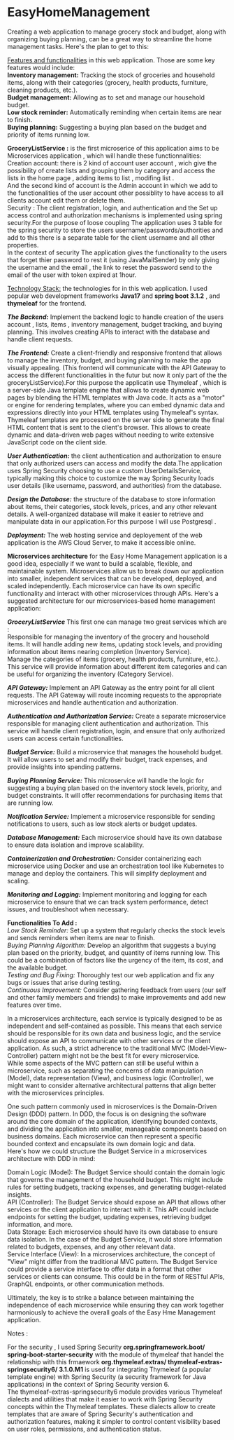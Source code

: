 # EasyHomeManagement
Creating a web application to manage  grocery stock and budget, along with organizing buying planning, can be a great way to streamline the home management tasks. Here's the plan to get to this:  

<u>Features and functionalities</u> in this web application. Those are some key features would include:  
**Inventory management:** Tracking the stock of groceries and household items, along with their categories (grocery, health products, furniture, cleaning products, etc.).  
**Budget management:** Allowing as to set and manage our household budget.  
**Low stock reminder:** Automatically reminding when certain items are near to finish.  
**Buying planning:** Suggesting a buying plan based on the budget and priority of items running low.   

  **GroceryListService :** is the first microserice of this application aims to be Microservices application , which will handle these functionnalities:   
Creation account: there is 2 kind of account user account , wich give the possibility of create lists and grouping them by category and access the lists in the home page  , adding items to list , modifing list .  
And the second kind of account is the Admin account in which we add to the functionalities of the user account other possiblity to have access to all clients account edit them or delete them.  
Security : The client registration, login, and authentication and the Set up access control and authorization mechanisms is implemented using spring security.For the purpose of loose coupling The application uses 3 table for the spring security to store the users username/passwords/authorities and add to this there is a separate table for the client username and all other properties.  
In the context of security The application gives the functionality to the users that forget thier password to rest it (using JavaMailSender) by only giving the username and the email , the link to reset the password send to the email of the user with token expired at 1hour.   

<u>Technology Stack:</u> the technologies for in this web application. I used popular web development frameworks **Java17** and **spring boot 3.1.2** , and **thymeleaf** for the frontend.  

***The Backend:*** Implement the backend logic to handle creation of the users account , lists, items , inventory management, budget tracking, and buying planning. This involves creating APIs to interact with the database and handle client requests.  

***The Frontend:*** Create a client-friendly and responsive frontend that allows  to manage the inventory, budget, and buying planning to make the app visually appealing. (This frontend will communicate with the API Gateway to access the different functionalities in the futur but now it only part of the the groceryListService).For this purpose the applicatin use Thymeleaf , which is a server-side Java template engine that allows to create dynamic web pages by blending the HTML templates with Java code. It acts as a "motor" or engine for rendering templates, where you can embed dynamic data and expressions directly into your HTML templates using Thymeleaf's syntax. Thymeleaf templates are processed on the server side to generate the final HTML content that is sent to the client's browser. This allows to create dynamic and data-driven web pages without needing to write extensive JavaScript code on the client side.  

***User Authentication:*** the client authentication and authorization to ensure that only authorized users can access and modify the data.The application uses Spring Security choosing to use a custom UserDetailsService, typically making this choice to customize the way Spring Security loads user details (like username, password, and authorities) from the database.  

***Design the Database:*** the structure of the database to store information about items, their categories, stock levels, prices, and any other relevant details. A well-organized database will make it easier to retrieve and manipulate data in our application.For this purpose I will use Postgresql .  

***Deployment:*** The web hosting service and deployement of the web application is the AWS Cloud Server, to make it accessible online.  
 

**Microservices architecture** for the Easy Home Management application is a good idea, especially if we want to build a scalable, flexible, and maintainable system. Microservices allow us to break down our application into smaller, independent services that can be developed, deployed, and scaled independently. Each microservice can have its own specific functionality and interact with other microservices through APIs. Here's a suggested architecture for our microservices-based home management application:  

***GroceryListService*** This first one can manage two great services which are :   
Responsible for managing the inventory of the grocery and household items. It will handle adding new items, updating stock levels, and providing information about items nearing completion (Inventory Service).  
Manage the categories of items (grocery, health products, furniture, etc.). This service will provide information about different item categories and can be useful for organizing the inventory (Category Service).  

***API Gateway:*** Implement an API Gateway as the entry point for all client requests. The API Gateway will route incoming requests to the appropriate microservices and handle authentication and authorization.  

***Authentication and Authorization Service:*** Create a separate microservice responsible for managing client authentication and authorization. This service will handle client registration, login, and ensure that only authorized users can access certain functionalities.

***Budget Service:*** Build a microservice that manages the household budget. It will allow users to set and modify their budget, track expenses, and provide insights into spending patterns.  

***Buying Planning Service:*** This microservice will handle the logic for suggesting a buying plan based on the inventory stock levels, priority, and budget constraints. It will offer recommendations for purchasing items that are running low.  

***Notification Service:*** Implement a microservice responsible for sending notifications to users, such as low stock alerts or budget updates.  

***Database Management:*** Each microservice should have its own database to ensure data isolation and improve scalability.   

***Containerization and Orchestration:*** Consider containerizing each microservice using Docker and use an orchestration tool like Kubernetes to manage and deploy the containers. This will simplify deployment and scaling.  

***Monitoring and Logging:*** Implement monitoring and logging for each microservice to ensure that we can track system performance, detect issues, and troubleshoot when necessary.

__Functionalities To Add :__  
*Low Stock Reminder:* Set up a system that regularly checks the stock levels and sends  reminders when items are near to finish.  
*Buying Planning Algorithm:* Develop an algorithm that suggests a buying plan based on the priority, budget, and quantity of items running low. This could be a combination of factors like the urgency of the item, its cost, and the available budget.  
*Testing and Bug Fixing:* Thoroughly test our web application and fix any bugs or issues that arise during testing.  
*Continuous Improvement:* Consider gathering feedback from users (our self and other family members and friends) to make improvements and add new features over time.  
  
  
  
  
In a microservices architecture, each service is typically designed to be as independent and self-contained as possible. This means that each service should be responsible for its own data and business logic, and the service should expose an API to communicate with other services or the client application. As such, a strict adherence to the traditional MVC (Model-View-Controller) pattern might not be the best fit for every microservice.  
While some aspects of the MVC pattern can still be useful within a microservice, such as separating the concerns of data manipulation (Model), data representation (View), and business logic (Controller), we might want to consider alternative architectural patterns that align better with the microservices principles.  
  
One such pattern commonly used in microservices is the Domain-Driven Design (DDD) pattern. In DDD, the focus is on designing the software around the core domain of the application, identifying bounded contexts, and dividing the application into smaller, manageable components based on business domains. Each microservice can then represent a specific bounded context and encapsulate its own domain logic and data.  
Here's how we could structure the Budget Service in a microservices architecture with DDD in mind:  

Domain Logic (Model): The Budget Service should contain the domain logic that governs the management of the household budget. This might include rules for setting budgets, tracking expenses, and generating budget-related insights.  
API (Controller): The Budget Service should expose an API that allows other services or the client application to interact with it. This API could include endpoints for setting the budget, updating expenses, retrieving budget information, and more.  
Data Storage: Each microservice should have its own database to ensure data isolation. In the case of the Budget Service, it would store information related to budgets, expenses, and any other relevant data.  
Service Interface (View): In a microservices architecture, the concept of "View" might differ from the traditional MVC pattern. The Budget Service could provide a service interface to offer data in a format that other services or clients can consume. This could be in the form of RESTful APIs, GraphQL endpoints, or other communication methods.  
  
Ultimately, the key is to strike a balance between maintaining the independence of each microservice while ensuring they can work together harmoniously to achieve the overall goals of the Easy Hme Management application.  

    
Notes :   

For the security , I used Spring Security **org.springframework.boot/ spring-boot-starter-security** with the module of thymeleaf  that handel the relationship with this frmaework **org.thymeleaf.extras/ thymeleaf-extras-springsecurity6/ 3.1.0.M1** is used for integrating Thymeleaf (a popular template engine) with Spring Security (a security framework for Java applications) in the  context of Spring Security version 6.   
The thymeleaf-extras-springsecurity6 module provides various Thymeleaf dialects and utilities that make it easier to work with Spring Security concepts within the Thymeleaf templates. These dialects allow to create templates that are aware of Spring Security's authentication and authorization features, making it simpler to control content visibility based on user roles, permissions, and authentication status.  
